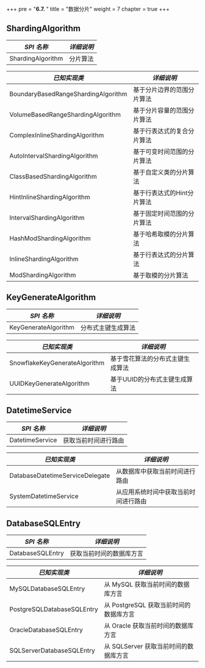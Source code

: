 +++
pre = "<b>6.7. </b>"
title = "数据分片"
weight = 7
chapter = true
+++

## ShardingAlgorithm

| *SPI 名称*                           | *详细说明*                |
| ----------------------------------- | ------------------------ |
| ShardingAlgorithm                   | 分片算法                   |

| *已知实现类*                          | *详细说明*                |
| ----------------------------------- | ------------------------ |
| BoundaryBasedRangeShardingAlgorithm | 基于分片边界的范围分片算法    |
| VolumeBasedRangeShardingAlgorithm   | 基于分片容量的范围分片算法    |
| ComplexInlineShardingAlgorithm      | 基于行表达式的复合分片算法    |
| AutoIntervalShardingAlgorithm       | 基于可变时间范围的分片算法    |
| ClassBasedShardingAlgorithm         | 基于自定义类的分片算法       |
| HintInlineShardingAlgorithm         | 基于行表达式的Hint分片算法   |
| IntervalShardingAlgorithm           | 基于固定时间范围的分片算法    |
| HashModShardingAlgorithm            | 基于哈希取模的分片算法       |
| InlineShardingAlgorithm             | 基于行表达式的分片算法       |
| ModShardingAlgorithm                | 基于取模的分片算法          |

## KeyGenerateAlgorithm

| *SPI 名称*                     | *详细说明*                 |
| ----------------------------- | ------------------------- |
| KeyGenerateAlgorithm          | 分布式主键生成算法           |

| *已知实现类*                    | *详细说明*                  |
| ----------------------------- | -------------------------- |
| SnowflakeKeyGenerateAlgorithm | 基于雪花算法的分布式主键生成算法 |
| UUIDKeyGenerateAlgorithm      | 基于UUID的分布式主键生成算法    |

## DatetimeService

| *SPI 名称*                       | *详细说明*                     |
| ------------------------------- | ----------------------------- |
| DatetimeService                 | 获取当前时间进行路由              |

| *已知实现类*                      | *详细说明*                     |
| ------------------------------- | ----------------------------- |
| DatabaseDatetimeServiceDelegate | 从数据库中获取当前时间进行路由      |
| SystemDatetimeService           | 从应用系统时间中获取当前时间进行路由 |

## DatabaseSQLEntry

| *SPI 名称*                  | *详细说明*                         |
| -------------------------- | --------------------------------- |
| DatabaseSQLEntry           | 获取当前时间的数据库方言              |

| *已知实现类*                 | *详细说明*                         |
| -------------------------- | --------------------------------- |
| MySQLDatabaseSQLEntry      | 从 MySQL 获取当前时间的数据库方言      |
| PostgreSQLDatabaseSQLEntry | 从 PostgreSQL 获取当前时间的数据库方言 |
| OracleDatabaseSQLEntry     | 从 Oracle 获取当前时间的数据库方言     |
| SQLServerDatabaseSQLEntry  | 从 SQLServer 获取当前时间的数据库方言  |
